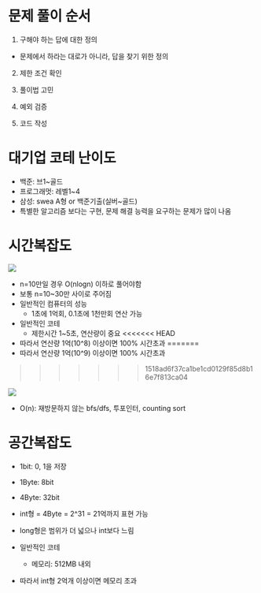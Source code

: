 # 문제 풀이 순서

1. 구해야 하는 답에 대한 정의

- 문제에서 하라는 대로가 아니라, 답을 찾기 위한 정의

2. 제한 조건 확인

3. 풀이법 고민

4. 예외 검증

5. 코드 작성

# 대기업 코테 난이도

- 백준: 브1~골드
- 프로그래멋: 레벨1~4
- 삼성: swea A형 or 백준기출(실버~골드)
- 특별한 알고리즘 보다는 구현, 문제 해결 능력을 요구하는 문제가 많이 나옴

# 시간복잡도

![](https://velog.velcdn.com/images/hanlyang0522/post/d18ab262-eb04-4754-adf4-9cfa20c41b23/image.png)

- n=10만일 경우 O(nlogn) 이하로 풀어야함
- 보통 n=10~30만 사이로 주어짐
- 일반적인 컴퓨터의 성능
  - 1초에 1억회, 0.1초에 1천만회 연산 가능
- 일반적인 코테
  - 제한시간 1~5초, 연산량이 중요
<<<<<<< HEAD
- 따라서 연산량 1억(10^8) 이상이면 100% 시간초과
=======
- 따라서 연산량 1억(10^9) 이상이면 100% 시간초과
>>>>>>> 1518ad6f37ca1be1cd0129f85d8b16e7f813ca04

![](https://velog.velcdn.com/images/hanlyang0522/post/8d50140c-87d1-4081-96e6-9b99f33cc4ad/image.png)

- O(n): 재방문하지 않는 bfs/dfs, 투포인터, counting sort

# 공간복잡도

- 1bit: 0, 1을 저장
- 1Byte: 8bit
- 4Byte: 32bit

- int형 = 4Byte = 2^31 = 21억까지 표현 가능
- long형은 범위가 더 넓으나 int보다 느림

- 일반적인 코테
  - 메모리: 512MB 내외
- 따라서 int형 2억개 이상이면 메모리 초과
